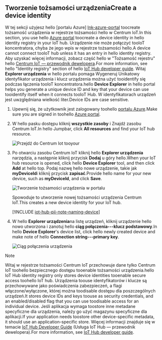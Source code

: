 ## <a name="create-a-device-identity"></a><span data-ttu-id="f7a92-101">Tworzenie tożsamości urządzenia</span><span class="sxs-lookup"><span data-stu-id="f7a92-101">Create a device identity</span></span>

<span data-ttu-id="f7a92-102">W tej sekcji użyjesz hello [portalu Azure] [ lnk-azure-portal] toocreate tożsamość urządzenia w rejestrze tożsamości hello w Centrum IoT.</span><span class="sxs-lookup"><span data-stu-id="f7a92-102">In this section, you use hello [Azure portal][lnk-azure-portal] toocreate a device identity in hello identity registry in your IoT hub.</span></span> <span data-ttu-id="f7a92-103">Urządzenie nie może połączyć tooIoT koncentratora, chyba że jego wpis w rejestrze tożsamości hello.</span><span class="sxs-lookup"><span data-stu-id="f7a92-103">A device cannot connect tooIoT hub unless it has an entry in hello identity registry.</span></span> <span data-ttu-id="f7a92-104">Aby uzyskać więcej informacji, zobacz część hello w "Tożsamość rejestru" hello [Centrum IoT — przewodnik dewelopera][lnk-devguide-identity].</span><span class="sxs-lookup"><span data-stu-id="f7a92-104">For more information, see hello "Identity registry" section of hello [IoT Hub developer guide][lnk-devguide-identity].</span></span> <span data-ttu-id="f7a92-105">Witaj **Explorer urządzenia** w hello portalu pomaga Wygeneruj Unikatowy identyfikator urządzenia i klucz urządzenia można użyć tooidentify się podczas łączenia tooIoT koncentratora.</span><span class="sxs-lookup"><span data-stu-id="f7a92-105">hello **Device Explorer** in hello portal helps you generate a unique device ID and key that your device can use tooidentify itself when it connects tooIoT Hub.</span></span> <span data-ttu-id="f7a92-106">W identyfikatorach urządzeń jest uwzględniana wielkość liter.</span><span class="sxs-lookup"><span data-stu-id="f7a92-106">Device IDs are case sensitive.</span></span>

1. <span data-ttu-id="f7a92-107">Upewnij się, że użytkownik jest zalogowany toohello [portalu Azure][lnk-azure-portal].</span><span class="sxs-lookup"><span data-stu-id="f7a92-107">Make sure you are signed in toohello [Azure portal][lnk-azure-portal].</span></span>

1. <span data-ttu-id="f7a92-108">W hello pasku dostępu kliknij **wszystkie zasoby** i Znajdź zasobu Centrum IoT.</span><span class="sxs-lookup"><span data-stu-id="f7a92-108">In hello Jumpbar, click **All resources** and find your IoT hub resource.</span></span>

    ![Przejdź do Centrum Iot tooyour][img-find-iothub]

1. <span data-ttu-id="f7a92-110">Po otwarciu zasobu Centrum IoT kliknij hello **Explorer urządzenia** narzędzia, a następnie kliknij przycisk **Dodaj** u góry hello.</span><span class="sxs-lookup"><span data-stu-id="f7a92-110">When your IoT hub resource is opened, click hello **Device Explorer** tool, and then click **Add** at hello top.</span></span> <span data-ttu-id="f7a92-111">Podaj nazwę hello nowe urządzenie, takie jak **myDeviceId**i kliknij przycisk **zapisać**.</span><span class="sxs-lookup"><span data-stu-id="f7a92-111">Provide hello name for your new device, such as **myDeviceId**, and click **Save**.</span></span>

    ![Tworzenie tożsamości urządzenia w portalu][img-create-device]

   <span data-ttu-id="f7a92-113">Spowoduje to utworzenie nowej tożsamości urządzenia Centrum IoT.</span><span class="sxs-lookup"><span data-stu-id="f7a92-113">This creates a new device identity for your IoT hub.</span></span>

   [!INCLUDE [iot-hub-pii-note-naming-device](iot-hub-pii-note-naming-device.md)]

1. <span data-ttu-id="f7a92-114">W hello **Explorer urządzenia**na listę urządzeń, kliknij urządzenie hello nowo utworzona i zanotuj hello **ciąg połączenia---klucz podstawowy**.</span><span class="sxs-lookup"><span data-stu-id="f7a92-114">In hello **Device Explorer**'s device list, click hello newly created device and make note of hello **Connection string---primary key**.</span></span> 

    ![Ciąg połączenia urządzenia][img-connection-string]

> [!NOTE]
> <span data-ttu-id="f7a92-116">Witaj w rejestrze tożsamości Centrum IoT przechowuje dane tylko Centrum IoT toohello bezpiecznego dostępu tooenable tożsamości urządzenia.</span><span class="sxs-lookup"><span data-stu-id="f7a92-116">hello IoT Hub identity registry only stores device identities tooenable secure access toohello IoT hub.</span></span> <span data-ttu-id="f7a92-117">Urządzenia toouse identyfikatorów i klucze są przechowywane jako poświadczenia zabezpieczeń, a flagi włączone/wyłączone, której można toodisable dostępu dla poszczególnych urządzeń.</span><span class="sxs-lookup"><span data-stu-id="f7a92-117">It stores device IDs and keys toouse as security credentials, and an enabled/disabled flag that you can use toodisable access for an individual device.</span></span> <span data-ttu-id="f7a92-118">Jeśli aplikacja wymaga toostore inne metadane specyficzne dla urządzenia, należy go użyć magazynu specyficzne dla aplikacji.</span><span class="sxs-lookup"><span data-stu-id="f7a92-118">If your application needs toostore other device-specific metadata, it should use an application-specific store.</span></span> <span data-ttu-id="f7a92-119">Więcej informacji znajduje się w temacie [IoT Hub Developer Guide][lnk-devguide-identity] (Usługa IoT Hub — przewodnik dewelopera).</span><span class="sxs-lookup"><span data-stu-id="f7a92-119">For more information, see [IoT Hub developer guide][lnk-devguide-identity].</span></span>

<!-- Images. -->
[img-find-iothub]: ./media/iot-hub-get-started-create-device-identity-portal/find-iothub.png
[img-create-device]: ./media/iot-hub-get-started-create-device-identity-portal/create-identity-portal.png
[img-connection-string]: ./media/iot-hub-get-started-create-device-identity-portal/device-connection-string.png


<!-- Links -->
[lnk-azure-portal]: https://portal.azure.com
[lnk-devguide-identity]: ../articles/iot-hub/iot-hub-devguide-identity-registry.md

